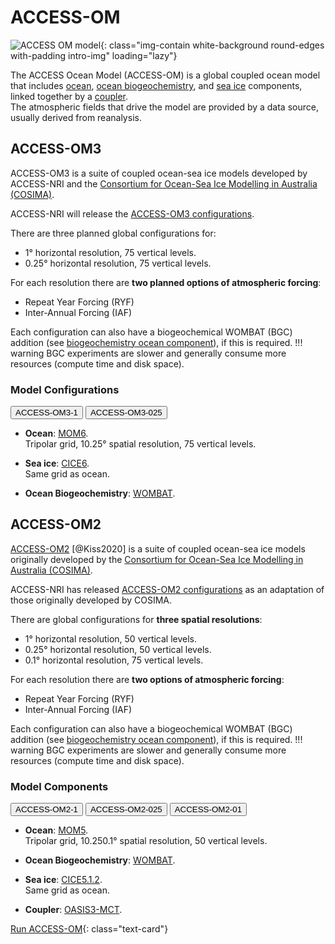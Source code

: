 # ACCESS-OM

![ACCESS OM model](/assets/model-config-logos/configurations-without-titles/access-om.png){: class="img-contain white-background round-edges with-padding intro-img" loading="lazy"}

The ACCESS Ocean Model (ACCESS-OM) is a global coupled ocean model that includes [ocean](/models/model_components/ocean), [ocean biogeochemistry](/models/model_components/bgc_ocean), and [sea ice](/models/model_components/sea-ice) components, linked together by a [coupler](/models/model_components/coupler).<br>
The atmospheric fields that drive the model are provided by a data source, usually derived from reanalysis.

## ACCESS-OM3

ACCESS-OM3 is a suite of coupled ocean-sea ice models developed by ACCESS-NRI and the [Consortium for Ocean-Sea Ice Modelling in Australia (COSIMA)](http://cosima.org.au/).<br>

ACCESS-NRI will release the [ACCESS-OM3 configurations](https://github.com/ACCESS-NRI/access-om3-configs).

There are three planned global configurations for:

- 1° horizontal resolution, 75 vertical levels.
- 0.25° horizontal resolution, 75 vertical levels.

For each resolution there are **two planned options of atmospheric forcing**: 

- Repeat Year Forcing (RYF)
- Inter-Annual Forcing (IAF)

Each configuration can also have a biogeochemical WOMBAT (BGC) addition (see [biogeochemistry ocean component](/models/model_components/bgc_ocean)), if this is required.
!!! warning
    BGC experiments are slower and generally consume more resources (compute time and disk space).

### Model Configurations
<div class="tabLabels" label="ACCESS-OM3-versions">
    <button id="1deg">ACCESS-OM3-1</button>
    <button id="025deg">ACCESS-OM3-025</button>
</div>

- **Ocean**: [MOM6](/models/model_components/ocean#mom6).<br>
  Tripolar grid, <span tabcontentfor="1deg">1</span><span tabcontentfor="025deg">0.25</span>° spatial resolution, 75 vertical levels.

- **Sea ice**: [CICE6](/models/model_components/sea-ice#cice6).<br>
    Same grid as ocean.

- **Ocean Biogeochemistry**: [WOMBAT](/models/model_components/bgc_ocean#wombat).

## ACCESS-OM2

[ACCESS-OM2](https://gmd.copernicus.org/articles/13/401/2020/) [@Kiss2020] is a suite of coupled ocean-sea ice models originally developed by the [Consortium for Ocean-Sea Ice Modelling in Australia (COSIMA)](http://cosima.org.au/).<br>

ACCESS-NRI has released [ACCESS-OM2 configurations](https://github.com/ACCESS-NRI/access-om2-configs) as an adaptation of those originally developed by COSIMA.

There are global configurations for **three spatial resolutions**:

- 1° horizontal resolution, 50 vertical levels.
- 0.25° horizontal resolution, 50 vertical levels.
- 0.1° horizontal resolution, 75 vertical levels.

For each resolution there are **two options of atmospheric forcing**: 

- Repeat Year Forcing (RYF)
- Inter-Annual Forcing (IAF)

Each configuration can also have a biogeochemical WOMBAT (BGC) addition (see [biogeochemistry ocean component](/models/model_components/bgc_ocean)), if this is required.
!!! warning
    BGC experiments are slower and generally consume more resources (compute time and disk space).

### Model Components
<div class="tabLabels" label="ACCESS-OM2-versions">
    <button id="1deg">ACCESS-OM2-1</button>
    <button id="025deg">ACCESS-OM2-025</button>
    <button id='01deg'>ACCESS-OM2-01</button>
</div>

- **Ocean**: [MOM5](/models/model_components/ocean#mom5).<br>
  Tripolar grid, <span tabcontentfor="1deg">1</span><span tabcontentfor="025deg">0.25</span><span tabcontentfor="01deg">0.1</span>° spatial resolution, 50 vertical levels.

- **Ocean Biogeochemistry**: [WOMBAT](/models/model_components/bgc_ocean#wombat).

- **Sea ice**: [CICE5.1.2](/models/model_components/sea-ice#cice5).<br>
    Same grid as ocean.

- **Coupler**: [OASIS3-MCT](/models/model_components/coupler#oasis3-mct).

[Run ACCESS-OM](/models/run-a-model/run-access-om){: class="text-card"}
